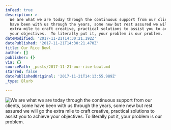 ```yaml
---
inFeed: true
description: >-
  We are what we are today through the continuous support from our clients, some
  have been with us through the years, some new but rest assured we will go the
  extra mile to craft creative, practical solutions to assist you to achieve
  your objectives.  To literally put it, your problem is our problem.
dateModified: '2017-11-21T14:30:21.192Z'
datePublished: '2017-11-21T14:30:21.470Z'
title: Our Rice Bowl
author: []
publisher: {}
via: {}
sourcePath: _posts/2017-11-21-our-rice-bowl.md
starred: false
datePublishedOriginal: '2017-11-21T14:13:55.989Z'
_type: Blurb

---
```

![We are what we are today through the continuous support from our clients, some have been with us through the years, some new but rest assured we will go the extra mile to craft creative, practical solutions to assist you to achieve your objectives.  To literally put it, your problem is our problem.](https://the-grid-user-content.s3-us-west-2.amazonaws.com/e524fb73-95ef-43fa-a495-6d66341f8ff2.png)
